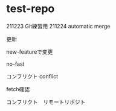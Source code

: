 # test-repo
211223 Git練習用
211224 automatic merge

更新

new-featureで変更

no-fast

コンフリクト conflict

fetch確認

コンフリクト　リモートリポジト
